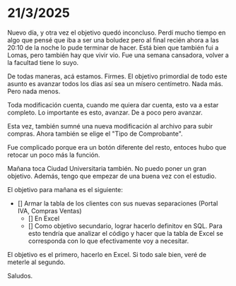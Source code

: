 # 21/3/2025

Nuevo día, y otra vez el objetivo quedó inconcluso. Perdí mucho tiempo en algo que pensé que iba a ser una boludez pero al final recién ahora a las 20:10 de la noche lo pude terminar de hacer.
Está bien que también fui a Lomas, pero también hay que vivir vio. Fue una semana cansadora, volver a la facultad tiene lo suyo.

De todas maneras, acá estamos. Firmes. El objetivo primordial de todo este asunto es avanzar todos los días así sea un mísero centímetro. Nada más. Pero nada menos.

Toda modificación cuenta, cuando me quiera dar cuenta, esto va a estar completo. Lo importante es esto, avanzar. De a poco pero avanzar.

Esta vez, también sumné una nueva modificación al archivo para subir compras. Ahora también se elige el "Tipo de Comprobante".

Fue complicado porque era un botón diferente del resto, entoces hubo que retocar un poco más la función.

Mañana toca Ciudad Universitaria también. No puedo poner un gran objetivo. Además, tengo que empezar de una buena vez con el estudio.

El objetivo para mañana es el siguiente:

- [] Armar la tabla de los clientes con sus nuevas separaciones (Portal IVA, Compras Ventas)
  - [] En Excel
  - [] Como objetivo secundario, lograr hacerlo definitov en SQL. Para esto tendría que analizar el código y hacer que la tabla de Excel se corresponda con lo que efectivamente voy a necesitar.

El objetivo es el primero, hacerlo en Excel. Si todo sale bien, veré de meterle al segundo.

Saludos.